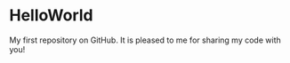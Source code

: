 HelloWorld
==========

My first repository on GitHub.
It is pleased to me for sharing my code with you!
